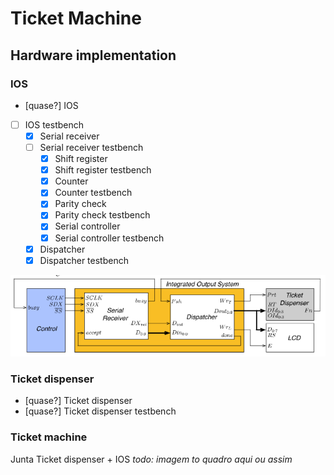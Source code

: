 # Ticket Machine
## Hardware implementation

### IOS
- [quase?] IOS
- [ ] IOS testbench
    - [X] Serial receiver
    - [ ] Serial receiver testbench 
        - [X] Shift register
        - [X] Shift register testbench
        - [X] Counter
        - [X] Counter testbench
        - [X] Parity check
        - [X] Parity check testbench
        - [X] Serial controller
        - [X] Serial controller testbench
    - [X] Dispatcher
    - [X] Dispatcher testbench
<img src="https://github.com/pedroMalaf/Projeto-Lic/blob/main/images/ios.png">

### Ticket dispenser
- [quase?] Ticket dispenser
- [quase?] Ticket dispenser testbench

### Ticket machine
Junta Ticket dispenser + IOS
*todo: imagem to quadro aqui ou assim*

